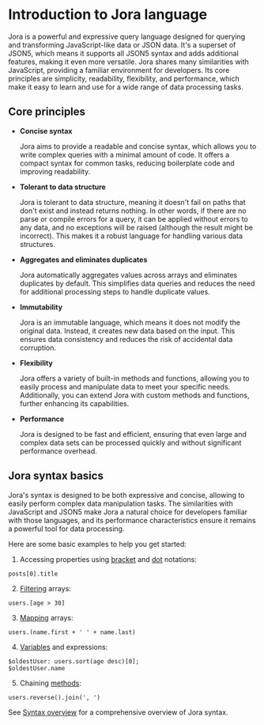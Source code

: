 # Introduction to Jora language

Jora is a powerful and expressive query language designed for querying and transforming JavaScript-like data or JSON data. It's a superset of JSON5, which means it supports all JSON5 syntax and adds additional features, making it even more versatile. Jora shares many similarities with JavaScript, providing a familiar environment for developers. Its core principles are simplicity, readability, flexibility, and performance, which make it easy to learn and use for a wide range of data processing tasks.

## Core principles

- **Concise syntax**

  Jora aims to provide a readable and concise syntax, which allows you to write complex queries with a minimal amount of code. It offers a compact syntax for common tasks, reducing boilerplate code and improving readability.

- **Tolerant to data structure**

  Jora is tolerant to data structure, meaning it doesn't fail on paths that don't exist and instead returns nothing. In other words, if there are no parse or compile errors for a query, it can be applied without errors to any data, and no exceptions will be raised (although the result might be incorrect). This makes it a robust language for handling various data structures.

- **Aggregates and eliminates duplicates**

  Jora automatically aggregates values across arrays and eliminates duplicates by default. This simplifies data queries and reduces the need for additional processing steps to handle duplicate values.

- **Immutability**

  Jora is an immutable language, which means it does not modify the original data. Instead, it creates new data based on the input. This ensures data consistency and reduces the risk of accidental data corruption.

- **Flexibility**

  Jora offers a variety of built-in methods and functions, allowing you to easily process and manipulate data to meet your specific needs. Additionally, you can extend Jora with custom methods and functions, further enhancing its capabilities.

- **Performance**

  Jora is designed to be fast and efficient, ensuring that even large and complex data sets can be processed quickly and without significant performance overhead.

## Jora syntax basics

Jora's syntax is designed to be both expressive and concise, allowing to easily perform complex data manipulation tasks. The similarities with JavaScript and JSON5 make Jora a natural choice for developers familiar with those languages, and its performance characteristics ensure it remains a powerful tool for data processing.

Here are some basic examples to help you get started:

1. Accessing properties using [bracket](./bracket-notation.md) and [dot](./dot-notation.md) notations: 

```jora
posts[0].title
```

2. [Filtering](./filter.md) arrays:

```jora
users.[age > 30]
```

3. [Mapping](./map.md) arrays:

```jora
users.(name.first + ' ' + name.last)
```

4. [Variables](./variables.md) and expressions:

```jora
$oldestUser: users.sort(age desc)[0];
$oldestUser.name
```

5. Chaining [methods](./methods.md):

```jora
users.reverse().join(', ')
```

See [Syntax overview](./syntax-overview.md) for a comprehensive overview of Jora syntax.
